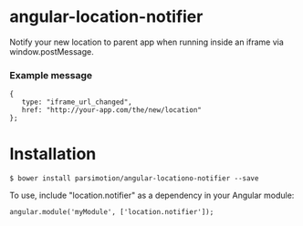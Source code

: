 # angular-location-notifier
Notify your new location to parent app when running inside an iframe via window.postMessage.
### Example message
```
{
   type: "iframe_url_changed",
   href: "http://your-app.com/the/new/location"
};
```
# Installation

    $ bower install parsimotion/angular-locationo-notifier --save

To use, include "location.notifier" as a dependency in your Angular module:
```
angular.module('myModule', ['location.notifier']);
```
